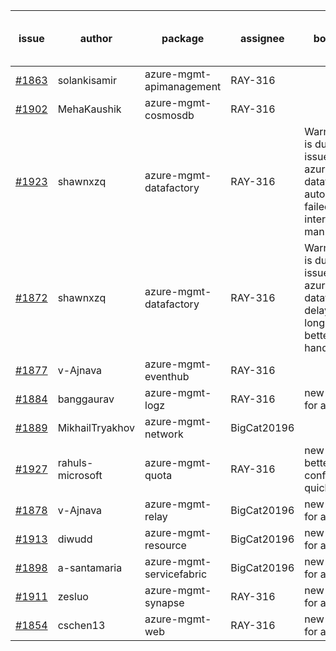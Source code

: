 | issue | author | package | assignee | bot advice | created date of issue | delay from created date |
| ------ | ------ | ------ | ------ | ------ | ------ | :-----: |
| [#1863](https://github.com/Azure/sdk-release-request/issues/1863) | solankisamir | azure-mgmt-apimanagement | RAY-316 |   | 2021-08-19 | 15 |
| [#1902](https://github.com/Azure/sdk-release-request/issues/1902) | MehaKaushik | azure-mgmt-cosmosdb | RAY-316 |   | 2021-08-30 | 4 |
| [#1923](https://github.com/Azure/sdk-release-request/issues/1923) | shawnxzq | azure-mgmt-datafactory | RAY-316 | Warning:There is duplicated issue for azure-mgmt-datafactory. auto reply failed, Please intervene manually !! | 2021-09-03 | 0 |
| [#1872](https://github.com/Azure/sdk-release-request/issues/1872) | shawnxzq | azure-mgmt-datafactory | RAY-316 | Warning:There is duplicated issue for azure-mgmt-datafactory. delay for a long time and better to handle now. | 2021-08-20 | 14 |
| [#1877](https://github.com/Azure/sdk-release-request/issues/1877) | v-Ajnava | azure-mgmt-eventhub | RAY-316 |   | 2021-08-20 | 14 |
| [#1884](https://github.com/Azure/sdk-release-request/issues/1884) | banggaurav | azure-mgmt-logz | RAY-316 | new comment for author. | 2021-08-24 | 10 |
| [#1889](https://github.com/Azure/sdk-release-request/issues/1889) | MikhailTryakhov | azure-mgmt-network | BigCat20196 |   | 2021-08-26 | 8 |
| [#1927](https://github.com/Azure/sdk-release-request/issues/1927) | rahuls-microsoft | azure-mgmt-quota | RAY-316 | new issue and better to confirm quickly. | 2021-09-03 | 0 |
| [#1878](https://github.com/Azure/sdk-release-request/issues/1878) | v-Ajnava | azure-mgmt-relay | BigCat20196 | new comment for author. | 2021-08-20 | 14 |
| [#1913](https://github.com/Azure/sdk-release-request/issues/1913) | diwudd | azure-mgmt-resource | BigCat20196 | new comment for author. | 2021-09-02 | 1 |
| [#1898](https://github.com/Azure/sdk-release-request/issues/1898) | a-santamaria | azure-mgmt-servicefabric | BigCat20196 | new comment for author. | 2021-08-30 | 4 |
| [#1911](https://github.com/Azure/sdk-release-request/issues/1911) | zesluo | azure-mgmt-synapse | RAY-316 | new comment for author. | 2021-09-02 | 1 |
| [#1854](https://github.com/Azure/sdk-release-request/issues/1854) | cschen13 | azure-mgmt-web | RAY-316 | new comment for author. | 2021-08-12 | 22 |
